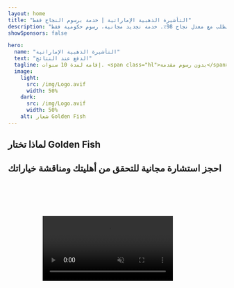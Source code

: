 ```yaml
---
layout: home
title: "التأشيرة الذهبية الإماراتية | خدمة برسوم النجاح فقط"
description: "تأشيرة إقامة مميزة لمدة 10 سنوات بدون رسوم مقدمة - ادفع فقط بعد الموافقة. إدارة كاملة للطلب مع معدل نجاح 98٪. خدمة تجديد مجانية، رسوم حكومية فقط."
showSponsors: false

hero:
  name: "التأشيرة الذهبية الإماراتية"
  text: "الدفع عند النتائج"
  tagline: إقامة لمدة 10 سنوات. <span class="hl">بدون رسوم مقدمة</span> - ادفع فقط بعد الموافقة. معدل نجاح 98٪.
  image:
    light:
      src: /img/Logo.avif
      width: 50%
    dark:
      src: /img/Logo.avif
      width: 50%
    alt: شعار Golden Fish
---
```


<FeatureCards :features="[
  {
    title: 'مزايا التأشيرة الذهبية الإماراتية',
    items: [
      'صلاحية لمدة 10 سنوات مع إمكانية التجديد عند الحفاظ على شروط التأهيل',
      '**لا حاجة لدخول الإمارات كل 6 أشهر**',
      'يسمح بتملك الأعمال بنسبة 100٪',
      'كفالة أفراد العائلة وعدد غير محدود من العمالة المنزلية',
      'كفالة الأبناء حتى عمر 25 سنة',
      'كفالة الوالدين مشمولة',
      'لا حاجة لكفيل أو صاحب عمل'
    ],
    linkText: 'اعرف المزيد',
    link: '../../company-registration/golden-visa#key-benefits-of-the-uae-golden-visa',
    icon: {
      light: '/img/iStock-1785818081.avif',
      dark: '/img/iStock-1203821481.avif',
      alt: 'خدمات التأشيرات',
      width: '100%'
    }
  },
  {
    title: 'كيفية الحصول على التأشيرة الذهبية الإماراتية',
    items: [
      'استثمار 2 مليون درهم في عقارات إماراتية',
      'وديعة 2 مليون درهم في صناديق استثمار إماراتية',
      'مشروع تجاري برأسمال 2 مليون درهم',
      'مساهمة سنوية 250 ألف درهم للهيئة الاتحادية للضرائب',
      'المهنيون المتخصصون',
      'المواهب الاستثنائية'
    ],
    linkText: 'اعرف المزيد',
    link: '../../company-registration/golden-visa#uae-golden-visa-eligibility-and-requirements',
    icon: {
      light: '/img/iStock-1333000394.avif',
      dark: '/img/iStock-584576538.avif',
      alt: 'خدمات التأشيرات',
      width: '10%'
    }
  },
  {
    title: 'إجراءات التأشيرة الذهبية',
    bullet: '✓',
    items: [
      'تقييم الأهلية المبدئي',
      'إعداد وتدقيق المستندات',
      'الفحص الطبي والبصمة الحيوية',
      'تقديم ومعالجة الطلب',
      'إصدار بطاقة الهوية الإماراتية والتأشيرة',
      'كفالة تأشيرات العائلة (اختياري)'
    ],
    linkText: 'اعرف المزيد',
    link: '../../company-registration/golden-visa#uae-golden-visa-application-process',
    icon: {
      light: '/img/ILONMASKID.webp',
      dark: '/img/ILONMASKID.webp',
      alt: 'خدمات التأشيرات',
      width: '100%'
    }
  }
]" />

## لماذا تختار Golden Fish

<BenefitsList :features="[
  {
    icon: '💰',
    title: 'رسوم على أساس النجاح',
    text: '**لا يوجد دفع حتى تتم الموافقة على التأشيرة الذهبية الخاصة بك.** شفافية كاملة بدون تكاليف خفية.'
  },
  {
    icon: '📈',
    title: 'معدل نجاح مُثبت',
    text: 'معدل موافقة 98٪ مع مئات التأشيرات الذهبية الصادرة من خلال معالجتنا المتميزة.'
  },
  {
    icon: '📋',
    title: 'إدارة شاملة',
    text: 'معالجة شاملة من التوثيق إلى إصدار التأشيرة، مع الاهتمام بجميع التفاصيل.'
  },
  {
    icon: '👨‍💼',
    title: 'خبرة محلية في الإمارات',
    text: 'متخصصون متفرغون في دبي يقدمون إرشادات خبيرة في كل خطوة من العملية.'
  },
  {
    icon: '🔍',
    title: 'معالجة متميزة',
    text: 'تواصل مباشر مع السلطات وقنوات سريعة للحصول على موافقات أسرع.'
  },
  {
    icon: '🔄',
    title: 'دعم التجديد',
    text: 'مساعدة مجانية لتجديد التأشيرة مع **رسوم وكالة صفرية** - رسوم حكومية فقط.'
  }
]" />

## احجز استشارة مجانية للتحقق من أهليتك ومناقشة خياراتك

<video  autoplay muted playsinline style="padding: 80px" >
  <source src="/img/iStock-2185912341.mp4" type="video/mp4">
</video>

<ContactFormModal 
  formName="Golden Visa [offer]" 
  buttonText="احصل على استشارة مجانية" 
  categoryLabel="مستوى الدعم المطلوب: *" 
  categoryPlaceholderText="اختر مستوى الدعم المناسب لك"
  messageLabel="ساعدنا في التحضير لاستشارتك (موصى به)"
  messagePlaceholderText="أخبرنا عن تفضيلاتك الاستثمارية، وأفراد عائلتك، والجدول الزمني، أو أي أسئلة محددة"
  :services="[
  'أساسي — المستندات الأساسية والاستشارات فقط',
  'قياسي — وثائق كاملة وتوجيه خلال المراحل الرئيسية',
  'شامل — إدارة كاملة للعملية مع حد أدنى من المشاركة منك',
  'مخصص — بحاجة لمناقشة تفاصيل محددة ومتطلبات خاصة',
  ]"/>

<!-- <ImageGrid :images="[
  { src: '/img/ILONMASKID.webp', href: './immigration.md', alt: 'الهجرة إلى الإمارات' },
  { src: '/img/ILONMASKID.webp', href: './immigration.md', alt: 'الهجرة إلى الإمارات' },
]"/> -->